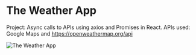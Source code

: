 # The Weather App
Project: Async calls to APIs using axios and Promises in React. 
APIs used: Google Maps and https://openweathermap.org/api

![The Weather App](https://arianzargaran.github.io/The-Weather_App/preview.png)
